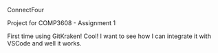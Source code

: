 ConnectFour

Project for COMP3608 - Assignment 1

First time using GitKraken! Cool!
I want to see how I can integrate it with VSCode and well it works.